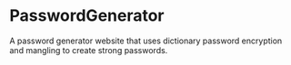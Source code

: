 # PasswordGenerator
A password generator website that uses dictionary password encryption and mangling to create strong passwords.
